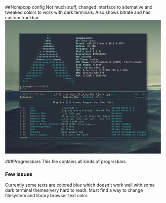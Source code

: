 ##Ncmpcpp config
Not much stuff, changed interface to alternative and tweaked colors to work with dark terminals. Also shows bitrate and has custom trackbar.
![alt tag](https://raw.githubusercontent.com/UltraNyan/rice/master/Screenshots/music.png)

###Progressbars
This file contains all kinds of progrssbars.

### Few issues
Currently some texts are colored blue which doesn't work well with some dark terminal themes(very hard to read). Must find a way to change filesystem and library browser text color.
